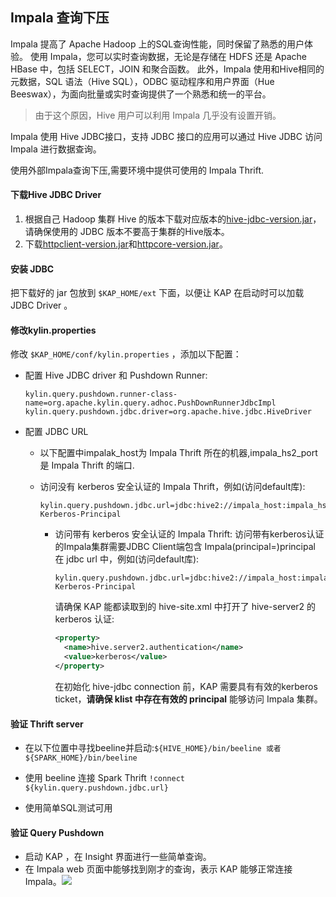## Impala 查询下压

Impala 提高了 Apache Hadoop 上的SQL查询性能，同时保留了熟悉的用户体验。 使用 Impala，您可以实时查询数据，无论是存储在 HDFS 还是 Apache HBase 中，包括 SELECT，JOIN 和聚合函数。 此外，Impala 使用和Hive相同的元数据，SQL 语法（Hive SQL），ODBC 驱动程序和用户界面（Hue Beeswax），为面向批量或实时查询提供了一个熟悉和统一的平台。

> 由于这个原因，Hive 用户可以利用 Impala 几乎没有设置开销。

Impala 使用 Hive JDBC接口，支持 JDBC 接口的应用可以通过 Hive JDBC 访问 Impala 进行数据查询。

使用外部Impala查询下压,需要环境中提供可使用的 Impala Thrift.

#### 下载Hive JDBC Driver

1. 根据自己 Hadoop 集群 Hive 的版本下载对应版本的[hive-jdbc-version.jar](hive-jdbc.jarhttps://mvnrepository.com/artifact/org.apache.hive/hive-jdbc)，请确保使用的 JDBC 版本不要高于集群的Hive版本。
2. 下载[httpclient-version.jar](https://mvnrepository.com/artifact/org.apache.httpcomponents/httpclient)和[httpcore-version.jar](https://mvnrepository.com/artifact/org.apache.httpcomponents/httpcore)。

#### 安装 JDBC

把下载好的 jar 包放到 `$KAP_HOME/ext` 下面，以便让 KAP 在启动时可以加载 JDBC Driver 。

#### 修改kylin.properties

修改 `$KAP_HOME/conf/kylin.properties` ，添加以下配置：

- 配置 Hive JDBC driver 和 Pushdown Runner:

  ```properties
  kylin.query.pushdown.runner-class-name=org.apache.kylin.query.adhoc.PushDownRunnerJdbcImpl
  kylin.query.pushdown.jdbc.driver=org.apache.hive.jdbc.HiveDriver
  ```


- 配置 JDBC URL
  - 以下配置中impalak_host为 Impala Thrift 所在的机器,impala_hs2_port 是 Impala Thrift 的端口.
  - 访问没有 kerberos 安全认证的 Impala Thrift，例如(访问default库):

    ```properties
    kylin.query.pushdown.jdbc.url=jdbc:hive2://impala_host:impala_hs2_port/default;principal=Impala-Kerberos-Principal
    ```

    - 访问带有 kerberos 安全认证的 Impala Thrift: 访问带有kerberos认证的Impala集群需要JDBC Client端包含 Impala(principal=<Impala-Kerberos-Principal>)principal 在 jdbc url 中，例如(访问default库):

      ```properties
      kylin.query.pushdown.jdbc.url=jdbc:hive2://impala_host:impala_hs2_port/default;principal=Impala-Kerberos-Principal
      ```

      请确保 KAP 能都读取到的 hive-site.xml 中打开了 hive-server2 的 kerberos 认证:	

      ```xml
      <property>
      	<name>hive.server2.authentication</name>
      	<value>kerberos</value>
      </property>
      ```

      在初始化 hive-jdbc connection 前，KAP 需要具有有效的kerberos ticket，**请确保 klist 中存在有效的 principal** 能够访问 Impala 集群。



#### 验证 Thrift server

- 在以下位置中寻找beeline并启动:``${HIVE_HOME}/bin/beeline 或者 ${SPARK_HOME}/bin/beeline``


- 使用 beeline 连接 Spark Thrift ```!connect  ${kylin.query.pushdown.jdbc.url}```



- 使用简单SQL测试可用


#### 验证 Query Pushdown

+ 启动 KAP ，在 Insight 界面进行一些简单查询。
+ 在 Impala web 页面中能够找到刚才的查询，表示 KAP 能够正常连接 Impala。![](images/query_pushdown_impala.png)




